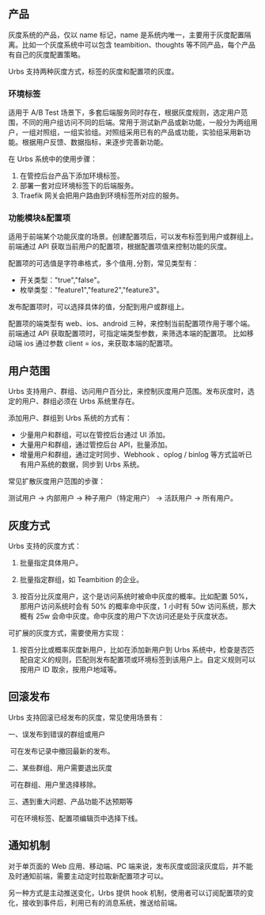 ## 产品

灰度系统的产品，仅以 name 标记，name 是系统内唯一，主要用于灰度配置隔离。比如一个灰度系统中可以包含 teambition、thoughts 等不同产品，每个产品有自己的灰度配置策略。

Urbs 支持两种灰度方式，标签的灰度和配置项的灰度。

### 环境标签

适用于 A/B Test 场景下，多套后端服务同时存在，根据灰度规则，选定用户范围，不同的用户组访问不同的后端。常用于测试新产品或新功能，一般分为两组用户，一组对照组，一组实验组。对照组采用已有的产品或功能，实验组采用新功能。根据用户反馈、数据指标，来逐步完善新功能。

在 Urbs 系统中的使用步骤：

1. 在管控后台产品下添加环境标签。
2. 部署一套对应环境标签下的后端服务。
3. Traefik 网关会把用户路由到环境标签所对应的服务。

### 功能模块&配置项

适用于前端某个功能灰度的场景。创建配置项后，可以发布标签到用户或群组上。前端通过 API 获取当前用户的配置项，根据配置项值来控制功能的灰度。

配置项的可选值是字符串格式，多个值用`,`分割，常见类型有：

- 开关类型："true","false"。
- 枚举类型："feature1","feature2","feature3"。

发布配置项时，可以选择具体的值，分配到用户或群组上。

配置项的端类型有 web、ios、android 三种，来控制当前配置项作用于哪个端。前端通过 API 获取配置项时，可指定端类型参数，来筛选本端的配置项。 比如移动端 ios 通过参数 client = ios，来获取本端的配置项。

## 用户范围

Urbs 支持用户、群组、访问用户百分比，来控制灰度用户范围。发布灰度时，选定的用户、群组必须在 Urbs 系统里存在。

添加用户、群组到 Urbs 系统的方式有：

- 少量用户和群组，可以在管控后台通过 UI 添加。
- 大量用户和群组，通过管控后台 API，批量添加。
- 增量用户和群组，通过定时同步、Webhook 、oplog / binlog 等方式监听已有用户系统的数据，同步到 Urbs 系统。

常见扩散灰度用户范围的步骤：

测试用户 -> 内部用户 -> 种子用户（特定用户） -> 活跃用户 -> 所有用户。

## 灰度方式

Urbs 支持的灰度方式：

1. 批量指定具体用户。

2. 批量指定群组，如 Teambition 的企业。
3. 按百分比灰度用户，这个是访问系统时被命中灰度的概率。比如配置 50%，那用户访问系统时会有 50% 的概率命中灰度，1 小时有 50w 访问系统，那大概有 25w 会命中灰度。命中灰度的用户下次访问还是处于灰度状态。

可扩展的灰度方式，需要使用方实现：

1. 按百分比或概率灰度新用户，比如在添加新用户到 Urbs 系统中，检查是否匹配自定义的规则，匹配则发布配置项或环境标签到该用户上。自定义规则可以按用户 ID 取余，按用户地域等。

## 回滚发布

Urbs 支持回滚已经发布的灰度，常见使用场景有：

一、误发布到错误的群组或用户

​        可在发布记录中撤回最新的发布。

二、某些群组、用户需要退出灰度

​        可在群组、用户里选择移除。

三、遇到重大问题、产品功能不达预期等

​        可在环境标签、配置项编辑页中选择下线。

## 通知机制

对于单页面的 Web 应用、移动端、PC 端来说，发布灰度或回滚灰度后，并不能及时通知前端，需要主动定时拉取新配置项才可以。

另一种方式是主动推送变化，Urbs 提供 hook 机制，使用者可以订阅配置项的变化，接收到事件后，利用已有的消息系统，推送给前端。

